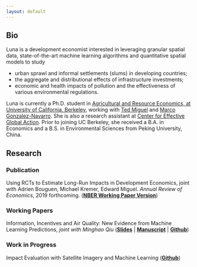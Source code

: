 ```yaml
---
layout: default
---
```


## Bio

Luna is a development economist interested in leveraging granular spatial data, state-of-the-art machine learning algorithms and quantitative spatial models to study

* urban sprawl and informal settlements (slums) in developing countries;
* the aggregate and distributional effects of infrastructure investments;
* economic and health impacts of pollution and the effectiveness of various environmental regulations.

Luna is currently a Ph.D. student in [Agricultural and Resource Economics, at University of California, Berkeley](https://are.berkeley.edu), working with [Ted Miguel](http://emiguel.econ.berkeley.edu/) and [Marco Gonzalez-Navarro](https://are.berkeley.edu/users/marco-gonzalez-navarro). She is also a research assistant at [Center for Effective Global Action](http://cega.berkeley.edu). Prior to joining UC Berkeley, she received a B.A. in Economics and a B.S. in Environmental Sciences from Peking University, China.

## Research

### Publication

Using RCTs to Estimate Long-Run Impacts in Development Economics, joint with Adrien Bouguen, Michael Kremer, Edward Miguel. _Annual Review of Economics_, 2019 forthcoming. ([__NBER Working Paper Version__](https://www.nber.org/papers/w25356))

### Working Papers

Information, Incentives and Air Quality: New Evidence from Machine Learning Predictions, _joint with Minghao Qiu_ ([__Slides__](https://github.com/luna983/air-quality-machine-learning/blob/master/docs/slides.pdf) &#124; [__Manuscript__](https://github.com/luna983/air-quality-machine-learning/blob/master/docs/manuscript.pdf) &#124; [__Github__](https://github.com/luna983/air-quality-machine-learning))

### Work in Progress

Impact Evaluation with Satellite Imagery and Machine Learning ([__Github__](https://github.com/luna983/impact-evaluation-with-machine-learning))
